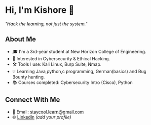 # Hi, I'm Kishore 👋

_"Hack the learning, not just the system."_

## About Me
- 🎓 I'm a 3rd-year student at New Horizon College of Engineering.  
- 🔐 Interested in Cybersecurity & Ethical Hacking.  
- 🛠 Tools I use: Kali Linux, Burp Suite, Nmap.  
- 💡 Learning Java,python,c programming, German(basics) and Bug Bounty hunting.
- 📚 Courses completed: Cybersecurity Intro (Cisco), Python   

## Connect With Me
- 📧 Email: staycool.learn@gmail.com  
- 🌐 [LinkedIn](https://www.linkedin.com/in/kishore-h-3ba974294) *(add your profile)*  
